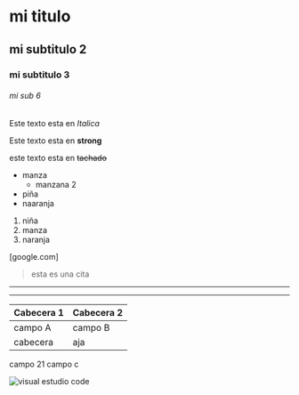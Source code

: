 <!-- Encabezados -->
# mi titulo
## mi subtitulo 2
### mi subtitulo 3
###### mi sub 6

<!-- tipos de texto -->
Este texto esta en *Italica*

Este texto esta en **strong**

este texto esta en ~~tachado~~

<!-- Listas -->
* manza
    * manzana 2
* piña
* naaranja

1. niña
2. manza
3. naranja 

[google.com]

<!-- citas -->
> esta es una cita 

<!-- lineas -->
- - -
___

<!-- codigo -->


<!-- tablas -->
| Cabecera 1 | Cabecera 2 |
| ---------- |------------|
|campo A     | campo B    |
|cabecera    |aja         |
campo 21       campo c

<!-- imagenes -->

![visual estudio code](https://anthoncode.com/wp-content/uploads/2020/04/visual-studio-code-2020.png )